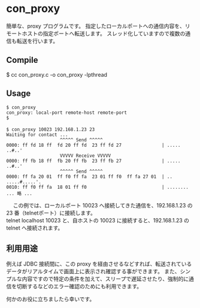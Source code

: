 con_proxy
====

簡単な、proxy プログラムです。
指定したローカルポートへの通信内容を、リモートホストの指定ポートへ転送します。
スレッド化していますので複数の通信も転送を行います。

## Compile 

$ cc con_proxy.c -o con_proxy -lpthread

## Usage

```
$ con_proxy
con_proxy: local-port remote-host remote-port  
$  
　
$ con_proxy 10023 192.168.1.23 23  
Waiting for contact ...   
                    ^^^^^ Send ^^^^^  
0000: ff fd 18 ff  fd 20 ff fd  23 ff fd 27               | ..... ..#..'  
                    VVVVV Receive VVVVV  
0000: ff fb 18 ff  fb 20 ff fb  23 ff fb 27               | ..... ..#..'  
                    ^^^^^ Send ^^^^^  
0000: ff fa 20 01  ff f0 ff fa  23 01 ff f0  ff fa 27 01  | .. .....#.....'.  
0010: ff f0 ff fa  18 01 ff f0                            | ........  
... 略 ...  
```
　
この例では、ローカルポート 10023 へ接続してきた通信を、192.168.1.23 の 23 番（telnetポート）に接続します。  
telnet localhost 10023 と、自ホストの 10023 に接続すると、192.168.1.23 の telnet へ接続されます。

## 利用用途
例えば JDBC 接続間に、この proxy を経由させるなどすれば、転送されているデータがリアルタイムで画面上に表示され確認する事ができます。
また、シンプルな内容ですので特定の条件を加えて、スリープで遅延させたり、強制的に通信を切断するなどのエラー確認のためにも利用できます。

何かのお役に立ちましたら幸いです。
